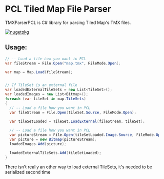 # PCL Tiled Map File Parser 
TMXParserPCL is C# library for parsing Tiled Map's TMX files.

[![nugetpkg](https://img.shields.io/badge/nuget-TMXParserPCL-orange.svg)](https://www.nuget.org/packages/TMXParserPCL/)

## Usage:
```csharp
// -- Load a file how you want in PCL
var fileStream = File.Open("map.tmx", FileMode.Open);

var map = Map.Load(fileStream);


// If TileSet is an external file
var loadedExternalTileSets = new List<TileSet>();
var loadedImages = new List<Bitmap>();
foreach (var tileSet in map.TileSets)
{
  // -- Load a file how you want in PCL
  var fileStream = File.Open(tileSet.Source, FileMode.Open);
  
  var tileSetLoaded = TileSet.LoadExternal(fileStream, tileSet);

  // -- Load a file how you want in PCL
  var pictureStream = File.Open(tileSetLoaded.Image.Source, FileMode.Open);
  var picture = new Bitmap(pictureStream);
  loadedImages.Add(picture);

  loadedExternalTileSets.Add(tileSetLoaded);
}
```

There isn't really an other way to load external TileSets, it's needed to be serialized second time
